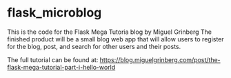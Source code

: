 # flask_microblog

This is the code for the Flask Mega Tutoria blog by Miguel Grinberg
The finished product will be a small blog web app that will allow users to
register for the blog, post, and search for other users and their posts.

The full tutorial can be found at: 
https://blog.miguelgrinberg.com/post/the-flask-mega-tutorial-part-i-hello-world